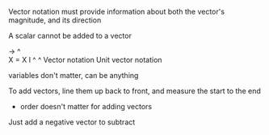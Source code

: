 Vector notation must provide information about both the vector's magnitude, and its direction

A scalar cannot be added to a vector

->                                    ^   
X                 =                X I 
^                                    ^
Vector notation            Unit vector notation

variables don't matter, can be anything



To add vectors, line them up back to front, and measure the start to the end
- order doesn't matter for adding vectors

Just add a negative vector to subtract



